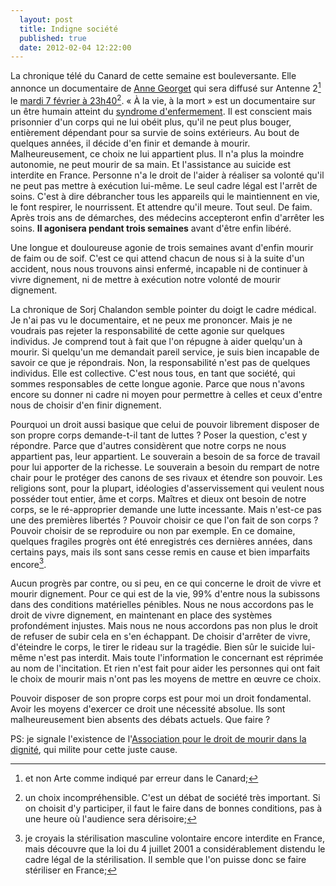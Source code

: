 ```yaml
---
  layout: post
  title: Indigne société
  published: true
  date: 2012-02-04 12:22:00
---
```


La chronique télé du Canard de cette semaine est bouleversante. Elle annonce un documentaire de [Anne Georget](http://georget.anne.free.fr/) qui sera diffusé sur Antenne&nbsp;2[^arte] le [mardi 7 février à 23h40](http://television.telerama.fr/tele/programmes-tv/a-la-vie-a-la-mort,34084606.php)[^heure]. «&nbsp;À la vie, à la mort&nbsp;» est un documentaire sur un être humain atteint du [syndrome d'enfermement](http://fr.wikipedia.org/wiki/Syndrome_d%27enfermement). Il est conscient mais prisonnier d'un corps qui ne lui obéit plus, qu'il ne peut plus bouger, entièrement dépendant pour sa survie de soins extérieurs. Au bout de quelques années, il décide d'en finir et demande à mourir. Malheureusement, ce choix ne lui appartient plus. Il n'a plus la moindre autonomie, ne peut mourir de sa main. Et l'assistance au suicide est interdite en France. Personne n'a le droit de l'aider à réaliser sa volonté qu'il ne peut pas mettre à exécution lui-même. Le seul cadre légal est l'arrêt de soins. C'est à dire débrancher tous les appareils qui le maintiennent en vie, le font respirer, le nourrissent. Et attendre qu'il meure. Tout seul. De faim. Après trois ans de démarches, des médecins accepteront enfin d'arrêter les soins. **Il agonisera pendant trois semaines** avant d'être enfin libéré.

Une longue et douloureuse agonie de trois semaines avant d'enfin mourir de faim ou de soif. C'est ce qui attend chacun de nous si à la suite d'un accident, nous nous trouvons ainsi enfermé, incapable ni de continuer à vivre dignement, ni de mettre à exécution notre volonté de mourir dignement.

La chronique de Sorj Chalandon semble pointer du doigt le cadre médical. Je n'ai pas vu le documentaire, et ne peux me prononcer. Mais je ne voudrais pas rejeter la responsabilité de cette agonie sur quelques individus. Je comprend tout à fait que l'on répugne à aider quelqu'un à mourir. Si quelqu'un me demandait pareil service, je suis bien incapable de savoir ce que je répondrais. Non, la responsabilité n'est pas de quelques individus. Elle est collective. C'est nous tous, en tant que société, qui sommes responsables de cette longue agonie. Parce que nous n'avons encore su donner ni cadre ni moyen pour permettre à celles et ceux d'entre nous de choisir d'en finir dignement.

Pourquoi un droit aussi basique que celui de pouvoir librement disposer de son propre corps demande-t-il tant de luttes&nbsp;? Poser la question, c'est y répondre. Parce que d'autres considèrent que notre corps ne nous appartient pas, leur appartient. Le souverain a besoin de sa force de travail pour lui apporter de la richesse. Le souverain a besoin du rempart de notre chair pour le protéger des canons de ses rivaux et étendre son pouvoir. Les religions sont, pour la plupart, idéologies d'asservissement qui veulent nous posséder tout entier, âme et corps. Maîtres et dieux ont besoin de notre corps, se le ré-approprier demande une lutte incessante. Mais n'est-ce pas une des premières libertés&nbsp;? Pouvoir choisir ce que l'on fait de son corps&nbsp;? Pouvoir choisir de se reproduire ou non par exemple. En ce domaine, quelques fragiles progrès ont été enregistrés ces dernières années, dans certains pays, mais ils sont sans cesse remis en cause et bien imparfaits encore[^vasectomie].

Aucun progrès par contre, ou si peu, en ce qui concerne le droit de vivre et mourir dignement. Pour ce qui est de la vie, 99% d'entre nous la subissons dans des conditions matérielles pénibles. Nous ne nous accordons pas le droit de vivre dignement, en maintenant en place des systèmes profondément injustes. Mais nous ne nous accordons pas non plus le droit de refuser de subir cela en s'en échappant. De choisir d'arrêter de vivre, d'éteindre le corps, le tirer le rideau sur la tragédie. Bien sûr le suicide lui-même n'est pas interdit. Mais toute l'information le concernant est réprimée au nom de l'incitation. Et rien n'est fait pour aider les personnes qui ont fait le choix de mourir mais n'ont pas les moyens de mettre en œuvre ce choix.

Pouvoir disposer de son propre corps est pour moi un droit fondamental. Avoir les moyens d'exercer ce droit une nécessité absolue. Ils sont malheureusement bien absents des débats actuels. Que faire&nbsp;?

PS: je signale l'existence de l'[Association pour le droit de mourir dans la dignité](http://fr.wikipedia.org/wiki/Association_pour_le_droit_de_mourir_dans_la_dignit%C3%A9), qui milite pour cette juste cause.

[^arte]: et non Arte comme indiqué par erreur dans le Canard;
[^heure]: un choix incompréhensible. C'est un débat de société très important. Si on choisit d'y participer, il faut le faire dans de bonnes conditions, pas à une heure où l'audience sera dérisoire;
[^vasectomie]: je croyais la stérilisation masculine volontaire encore interdite en France, mais découvre que la loi du 4 juillet 2001 a considérablement distendu le cadre légal de la stérilisation. Il semble que l'on puisse donc se faire stériliser en France;
